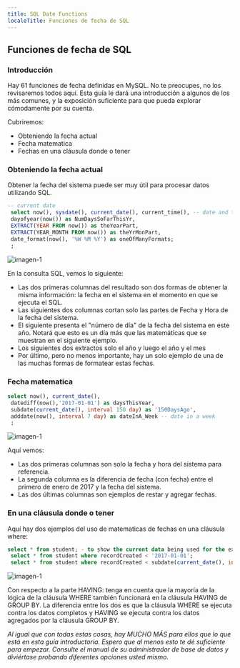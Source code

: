 ```yaml
---
title: SQL Date Functions
localeTitle: Funciones de fecha de SQL
---
```

## Funciones de fecha de SQL

### Introducción

Hay 61 funciones de fecha definidas en MySQL. No te preocupes, no los revisaremos todos aquí. Esta guía le dará una introducción a algunos de los más comunes, y la exposición suficiente para que pueda explorar cómodamente por su cuenta.

Cubriremos:

*   Obteniendo la fecha actual
*   Fecha matematica
*   Fechas en una cláusula donde o tener

### Obteniendo la fecha actual

Obtener la fecha del sistema puede ser muy útil para procesar datos utilizando SQL.

```sql
-- current date 
 select now(), sysdate(), current_date(), current_time(), -- date and time from the system on execution 
 dayofyear(now()) as NumDaysSoFarThisYr, 
 EXTRACT(YEAR FROM now()) as theYearPart, 
 EXTRACT(YEAR_MONTH FROM now()) as theYrMonPart, 
 date_format(now(), '%W %M %Y') as oneOfManyFormats; 
 ; 
```

![imagen-1](https://github.com/SteveChevalier/guide-images/blob/master/date-functions04.JPG)

En la consulta SQL, vemos lo siguiente:

*   Las dos primeras columnas del resultado son dos formas de obtener la misma información: la fecha en el sistema en el momento en que se ejecuta el SQL.
*   Las siguientes dos columnas cortan solo las partes de Fecha y Hora de la fecha del sistema.
*   El siguiente presenta el "número de día" de la fecha del sistema en este año. Notará que esto es un día más que las matemáticas que se muestran en el siguiente ejemplo.
*   Los siguientes dos extractos solo el año y luego el año y el mes
*   Por último, pero no menos importante, hay un solo ejemplo de una de las muchas formas de formatear estas fechas.

### Fecha matematica

```sql
select now(), current_date(), 
 datediff(now(),'2017-01-01') as daysThisYear, 
 subdate(current_date(), interval 150 day) as '150DaysAgo', 
 adddate(now(), interval 7 day) as dateInA_Week -- date in a week 
 ; 
```

![imagen-1](https://github.com/SteveChevalier/guide-images/blob/master/date-functions02.jpg)

Aquí vemos:

*   Las dos primeras columnas son solo la fecha y hora del sistema para referencia.
*   La segunda columna es la diferencia de fecha (con fecha) entre el primero de enero de 2017 y la fecha del sistema.
*   Las dos últimas columnas son ejemplos de restar y agregar fechas.

### En una cláusula donde o tener

Aquí hay dos ejemplos del uso de matematicas de fechas en una cláusula where:

```sql
select * from student; - to show the current data being used for the example 
 select * from student where recordCreated < '2017-01-01'; 
 select * from student where recordCreated < subdate(current_date(), interval 225 day); 
```

![imagen-1](https://github.com/SteveChevalier/guide-images/blob/master/date-functions03.jpg)

Con respecto a la parte HAVING: tenga en cuenta que la mayoría de la lógica de la cláusula WHERE también funcionará en la cláusula HAVING de GROUP BY. La diferencia entre los dos es que la cláusula WHERE se ejecuta contra los datos completos y HAVING se ejecuta contra los datos agregados por la cláusula GROUP BY.

_Al igual que con todas estas cosas, hay MUCHO MÁS para ellos que lo que está en esta guía introductoria. Espero que al menos esto te dé suficiente para empezar. Consulte el manual de su administrador de base de datos y diviértase probando diferentes opciones usted mismo._